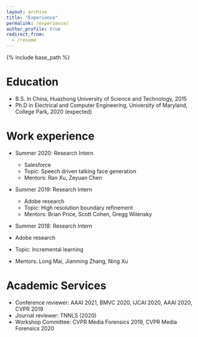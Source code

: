 ```yaml
---
layout: archive
title: "Experience"
permalink: /experience/
author_profile: true
redirect_from:
  - /resume
---
```


{% include base_path %}

Education
======
* B.S. in China, Huazhong University of Science and Technology, 2015
* Ph.D in Electrical and Computer Engineering, University of Maryland, College Park, 2020 (expected)

Work experience
======
* Summer 2020: Research Intern
  * Salesforce
  * Topic: Speech driven talking face generation
  * Mentors: Ran Xu, Zeyuan Chen

* Summer 2019: Research Intern
  * Adobe research
  * Topic: High resolution boundary refinement
  * Mentors: Brian Price, Scott Cohen, Gregg Wilensky
  
 * Summer 2018: Research Intern
  * Adobe research
  * Topic: Incremental learning
  * Mentors: Long Mai, Jianming Zhang, Ning Xu


Academic Services
======
* Conference reviewer: AAAI 2021, BMVC 2020, IJCAI 2020, AAAI 2020, CVPR 2019
* Journal reviewer: TNNLS (2020)
* Workshop Committee: CVPR Media Forensics 2019, CVPR Media Forensics 2020
